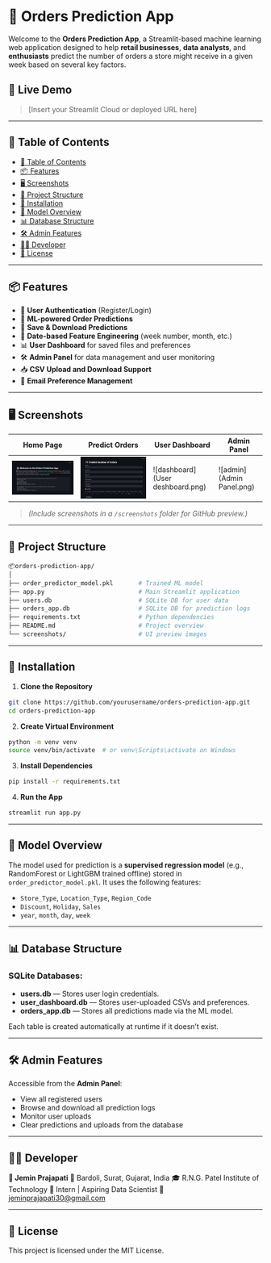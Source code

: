 
# 🛒 Orders Prediction App

Welcome to the **Orders Prediction App**, a Streamlit-based machine learning web application designed to help **retail businesses**, **data analysts**, and **enthusiasts** predict the number of orders a store might receive in a given week based on several key factors.

## 🚀 Live Demo

> \[Insert your Streamlit Cloud or deployed URL here]

---

## 📌 Table of Contents

* [📌 Table of Contents](#-table-of-contents)
* [📦 Features](#-features)
* [🖥️ Screenshots](#️-screenshots)
* [📁 Project Structure](#-project-structure)
* [🔧 Installation](#-installation)
* [🧠 Model Overview](#-model-overview)
* [📊 Database Structure](#-database-structure)
* [🛠️ Admin Features](#️-admin-features)
* [👨‍💻 Developer](#-developer)
* [📃 License](#-license)

---

## 📦 Features

* 🔐 **User Authentication** (Register/Login)
* 🧮 **ML-powered Order Predictions**
* 💾 **Save & Download Predictions**
* 🧠 **Date-based Feature Engineering** (week number, month, etc.)
* 📊 **User Dashboard** for saved files and preferences
* 🛠️ **Admin Panel** for data management and user monitoring
* 📥 **CSV Upload and Download Support**
* 💌 **Email Preference Management**

---

## 🖥️ Screenshots

| Home Page                     | Predict Orders                      | User Dashboard                          | Admin Panel                     |
| ----------------------------- | ----------------------------------- | --------------------------------------- | ------------------------------- |
| ![home](Home.png) | ![predict](Predicorder.png) | ![dashboard](User deshboard.png) | ![admin](Admin Panel.png) |

> *(Include screenshots in a `/screenshots` folder for GitHub preview.)*

---

## 📁 Project Structure

```bash
📦orders-prediction-app/
│
├── order_predictor_model.pkl       # Trained ML model
├── app.py                          # Main Streamlit application
├── users.db                        # SQLite DB for user data
├── orders_app.db                   # SQLite DB for prediction logs
├── requirements.txt                # Python dependencies
├── README.md                       # Project overview
└── screenshots/                    # UI preview images
```

---

## 🔧 Installation

1. **Clone the Repository**

```bash
git clone https://github.com/yourusername/orders-prediction-app.git
cd orders-prediction-app
```

2. **Create Virtual Environment**

```bash
python -m venv venv
source venv/bin/activate  # or venv\Scripts\activate on Windows
```

3. **Install Dependencies**

```bash
pip install -r requirements.txt
```

4. **Run the App**

```bash
streamlit run app.py
```

---

## 🧠 Model Overview

The model used for prediction is a **supervised regression model** (e.g., RandomForest or LightGBM trained offline) stored in `order_predictor_model.pkl`. It uses the following features:

* `Store_Type`, `Location_Type`, `Region_Code`
* `Discount`, `Holiday`, `Sales`
* `year`, `month`, `day`, `week`

---

## 📊 Database Structure

### SQLite Databases:

* **users.db** — Stores user login credentials.
* **user\_dashboard.db** — Stores user-uploaded CSVs and preferences.
* **orders\_app.db** — Stores all predictions made via the ML model.

Each table is created automatically at runtime if it doesn’t exist.

---

## 🛠️ Admin Features

Accessible from the **Admin Panel**:

* View all registered users
* Browse and download all prediction logs
* Monitor user uploads
* Clear predictions and uploads from the database

---

## 👨‍💻 Developer

**👤 Jemin Prajapati**
📍 Bardoli, Surat, Gujarat, India
🎓 R.N.G. Patel Institute of Technology
💼 Intern | Aspiring Data Scientist
📧 [jeminprajapati30@gmail.com](mailto:jeminprajapati30@gmail.com)

---

## 📃 License

This project is licensed under the MIT License.

